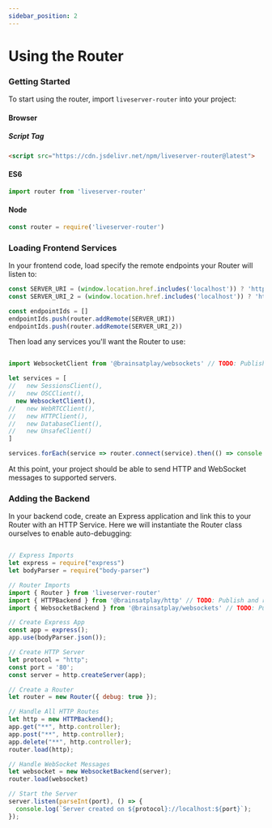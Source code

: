 ```yaml
---
sidebar_position: 2
---
```


# Using the Router

### Getting Started
To start using the router, import `liveserver-router` into your project:

#### Browser
##### Script Tag
``` html
<script src="https://cdn.jsdelivr.net/npm/liveserver-router@latest">
```

#### ES6
``` js
import router from 'liveserver-router'
```

#### Node
``` js
const router = require('liveserver-router')
```

### Loading Frontend Services
In your frontend code, load specify the remote endpoints your Router will listen to:

```js
const SERVER_URI = (window.location.href.includes('localhost')) ? 'http://localhost:80' : 'http://localhost:80' // Replace with production server URI
const SERVER_URI_2 = (window.location.href.includes('localhost')) ? 'http://localhost:81' : 'http://localhost:81' // Replace with production server URI

const endpointIds = []
endpointIds.push(router.addRemote(SERVER_URI))
endpointIds.push(router.addRemote(SERVER_URI_2))
```

Then load any services you'll want the Router to use:

```js

import WebsocketClient from '@brainsatplay/websockets' // TODO: Publish and change name

let services = [
//   new SessionsClient(), 
//   new OSCClient(), 
  new WebsocketClient(), 
//   new WebRTCClient(), 
//   new HTTPClient(),
//   new DatabaseClient(),
//   new UnsafeClient()
]

services.forEach(service => router.connect(service).then(() => console.log('Service connected!', service)))
```

At this point, your project should be able to send HTTP and WebSocket messages to supported servers.

### Adding the Backend

In your backend code, create an Express application and link this to your Router with an HTTP Service. Here we will instantiate the Router class ourselves to enable auto-debugging:

```js

// Express Imports
let express = require("express")
let bodyParser = require("body-parser")

// Router Imports
import { Router } from 'liveserver-router'
import { HTTPBackend } from '@brainsatplay/http' // TODO: Publish and relink
import { WebsocketBackend } from '@brainsatplay/websockets' // TODO: Publish and relink

// Create Express App
const app = express();
app.use(bodyParser.json());

// Create HTTP Server
let protocol = "http";
const port = '80';
const server = http.createServer(app);

// Create a Router
let router = new Router({ debug: true });

// Handle All HTTP Routes
let http = new HTTPBackend();
app.get("**", http.controller);
app.post("**", http.controller);
app.delete("**", http.controller);
router.load(http);

// Handle WebSocket Messages
let websocket = new WebsocketBackend(server);
router.load(websocket)

// Start the Server
server.listen(parseInt(port), () => {
  console.log(`Server created on ${protocol}://localhost:${port}`);
});
```